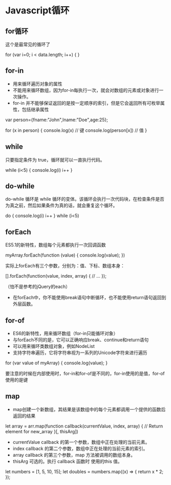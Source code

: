 # Javascript循环

## for循环

这个是最常见的循环了

for (var i=0; i < data.length; i++) {
}

## for-in

- 用来循环遍历对象的属性
- 不能用来循环数组，因为for-in每执行一次，就会对数组的元素或对象进行一次操作。
- for-in 并不能够保证返回的是按一定顺序的索引，但是它会返回所有可枚举属性，包括继承属性

var person={fname:"John",lname:"Doe",age:25};

for (x in person) {
  console.log(x)  // 键
  console.log(person[x])  // 值
}

## while

只要指定条件为 true，循环就可以一直执行代码。

while (i<5) {
  console.log(i)
  i++
}

## do-while

do-while 循环是 while 循环的变体。该循环会执行一次代码块，在检查条件是否为真之前，然后如果条件为真的话，就会重复这个循环。

do {
  console.log(i)
  i++
} while (i<5)

## forEach

ES5.1的新特性，数组每个元素都执行一次回调函数

myArray.forEach(function (value) {
     console.log(value);
})

实际上forEach有三个参数，分别为：值、下标、数组本身：

[].forEach(function(value, index, array) {
    // ...
});

（怕不是参考的jQuery的each）

- 在forEach中，你不能使用break语句中断循环，也不能使用return语句返回到外层函数。

## for-of

- ES6的新特性，用来循环数组（for-in只能循环对象）
- 与forEach不同的是，它可以正确响应break、continue和return语句
- 可以用来循环类数组对象，例如NodeList
- 支持字符串遍历，它将字符串视为一系列的Unicode字符来进行遍历

for (var value of myArray) {
  console.log(value);
}

要注意的时候在内部使用时，for-in和for-of是不同的，for-in使用的是值，for-of使用的是键

## map

- map创建一个新数组，其结果是该数组中的每个元素都调用一个提供的函数后返回的结果

let array = arr.map(function callback(currentValue, index, array) { 
    // Return element for new_array 
}[, thisArg])

- currentValue callback 的第一个参数，数组中正在处理的当前元素。
- index callback 的第二个参数，数组中正在处理的当前元素的索引。
- array callback 的第三个参数，map 方法被调用的数组本身。
- thisArg 可选的。执行 callback 函数时 使用的this 值。


let numbers = [1, 5, 10, 15];
let doubles = numbers.map((x) => {
   return x * 2;
});